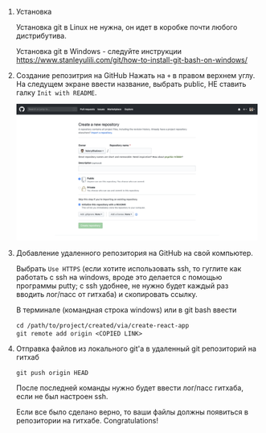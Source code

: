 1. Установка

    Установка git в Linux не нужна, он идет в коробке почти любого дистрибутива.

    Установка git в Windows - следуйте инструкции https://www.stanleyulili.com/git/how-to-install-git-bash-on-windows/

2. Создание репозитрия на GitHub
    Нажать на `+` в правом верхнем углу. На следущем экране ввести название, выбрать public, НЕ ставить галку `Init with README`.
    
    ![](images/create_repository.png)

3. Добавление удаленного репозитория на GitHub на свой компьютер.

    Выбрать `Use HTTPS` (если хотите использовать ssh, то гуглите как работать с ssh на windows, вроде это делается с помощью программы putty; c ssh удобнее, не нужно будет каждый раз вводить лог/пасс от гитхаба) и скопировать ссылку.

    В терминале (командная строка windows) или в git bash ввести
    ```
    cd /path/to/project/created/via/create-react-app
    git remote add origin <COPIED LINK>
    ```

4. Отправка файлов из локального git'a в удаленный git репозиторий на гитхаб

    ```
    git push origin HEAD
    ```
    После последней команды нужно будет ввести лог/пасс гитхаба, если не был настроен ssh.

    Если все было сделано верно, то ваши файлы должны появиться в репозитории на гитхабе. Congratulations!
